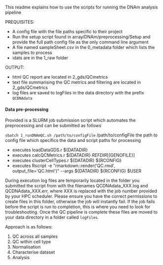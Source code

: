 This readme explains how to use the scripts for running the DNAm analysis pipeline

PREQUISITES:

* A config file with the file paths specific to their project 
* Run the setup script found in array/DNAm/preprocessing/Setup and provide the
full path config file as the only command line argument
* A file named sampleSheet.csv in the 0_metadata folder which lists the samples
to process 
* idats are in the 1_raw folder

OUTPUT:

* html QC report are located in 2_gds/QCmetrics
* text file summarising the QC metrics and filtering are located in 2_gds/QCmetrics
* log files are saved to logFiles in the data directory with the prefix `QCDNAdata`

#### Data pre-processing

Provided is a SLURM job submission script which automates the preprocessing and can be submitted as follows

`sbatch 1_runDNAmQC.sh /path/to/configFile`
	/path/to/configFile the path to config file which specifics the data and script paths for processing

* executes loadDataGDS.r ${DATADIR}
* executes calcQCMetrics.r ${DATADIR} ${REFDIR} [${GENOFILE}]
* executes clusterCellTypes.r ${DATADIR} ${RCONFIG} 
* executes Rscript -e "rmarkdown::render('QC.rmd', output_file='QC.html')" --args ${DATADIR} ${RCONFIG} $USER


During execution log files are temporarily located in the folder you submitted the script from with the filenames QCDNAdata_XXX.log and QCDNAdata_XXX.err, where XXX is replaced with the job number provided by your HPC scheduler. Please ensure you have the correct permissions to create files in this folder, otherwise the job will instantly fail. If the job fails before the script is run to completion, this is where you need to look for troubleshooting. Once the QC pipeline is complete these files are moved to your data directory in a folder called `logFiles`. 


Approach is as follows:

1. QC across all samples
2. QC within cell type
3. Normalisation
4. Characterise dataset
5. Analysis
